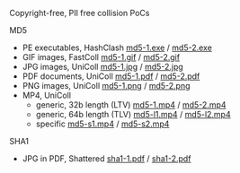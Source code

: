 Copyright-free, PII free collision PoCs

MD5
- PE executables, HashClash [md5-1.exe](md5-1.exe) / [md5-2.exe](md5-2.exe)
- GIF images, FastColl [md5-1.gif](md5-1.gif) / [md5-2.gif](md5-2.gif)
- JPG images, UniColl [md5-1.jpg](md5-1.jpg) / [md5-2.jpg](md5-2.jpg)
- PDF documents, UniColl [md5-1.pdf](md5-1.pdf) / [md5-2.pdf](md5-2.pdf)
- PNG images, UniColl [md5-1.png](md5-1.png) / [md5-2.png](md5-2.png)
- MP4, UniColl
  - generic, 32b length (LTV) [md5-1.mp4](md5-1.mp4) / [md5-2.mp4](md5-2.mp4)
  - generic, 64b length (TLV) [md5-l1.mp4](md5-l1.mp4) / [md5-l2.mp4](md5-l2.mp4)
  - specific [md5-s1.mp4](md5-s1.mp4) / [md5-s2.mp4](md5-s2.mp4)

SHA1
- JPG in PDF, Shattered [sha1-1.pdf](sha1-1.pdf) / [sha1-2.pdf](sha1-2.pdf)

<!--
ffmpeg -i md5-1.png -c:v libx264 -tune stillimage -crf 22 -framerate 1/5 -c:a copy no.mp4 -map_metadata -1
-->
